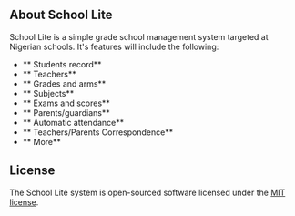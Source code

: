 ## About School Lite

School Lite is a simple grade school management system targeted at Nigerian schools. It's features will include the following:

- ** Students record**
- ** Teachers**
- ** Grades and arms**
- ** Subjects**
- ** Exams and scores**
- ** Parents/guardians**
- ** Automatic attendance**
- ** Teachers/Parents Correspondence**
- ** More**


## License

The School Lite system is open-sourced software licensed under the [MIT license](https://opensource.org/licenses/MIT).
